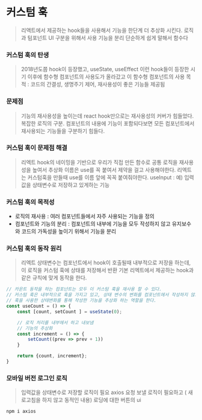 # 커스텀 훅
> 리액트에서 제공하는 hook들을 사용해서 기능을 한단계 더 추상화 시킨다.
> 로직과 텀포넌트 UI 구분을 위해서 사용
> 기능을 분리 단순하게 쉽게 말해서 함수다

### 커스텀 훅의 탄생
> 2018년도쯤 hook이 등장했고,
> useState, useEffect 이런 hook들이 등장한 시기 이후에 함수형 컴포넌트의 사용도가 올라갔고
> 이 함수형 컴포넌트의 사용 목적 : 코드의 간결성, 생명주기 제어, 재사용성이 좋은 기능들 제공됨

### 문제점 
> 기능의 재사용성을 높이는데 react hook만으로는 재사용성의 커버가 힘들었다.
> 복잡한 로직의 구분. 컴포넌트의 내용에 기능이 포함되다보면 모든 컴포넌트에서 재사용되는 기능들을 구분하기 힘들다.

### 커스텀 훅이 문제점 해결
> 리엑트 hook의 네이밍을 기반으로 우리가 직접 만든 함수로 공통 로직을 재사용성을 높여서 추상화 
> 이름은 use를 꼭 붙여서 제약을 걸고 사용해야한다. 리엑트는 커스텀훅을 만들때 use를 이름 앞에 꼭꼭 붙여줘야한다.
> useInput : 예) 입력값을 상태변수로 저장하고 있게하는 기능 

### 커스텀 훅의 목적성
- 로직의 재사용 : 여러 컴포넌트들에서 자주 사용되는 기능을 정의
- 컴포넌트와 기능의 분리 : 컴포넌트의 내부에 기능을 모두 작성하지 않고 유지보수와 코드의 가독성을 높이기 위해서 기능을 분리 

### 커스텀 훅의 동작 원리
> 리엑트 상태변수는 컴포넌트에서 hook이 호출될때 내부적으로 저장을 하는데, 
> 이 로직을 커스텀 훅에 상태를 저장해서 반환
> 기본 리엑트에서 제공하는 hook과 같은 규칙에 맞게 동작을 한다. 
```js
// 카운트 동작을 하는 컴포넌트는 모두 이 커스텀 훅을 재사용 할 수 있다.
// 커스텀 훅은 내부적으로 훅을 가지고 있고, 상태 변수의 변화를 컴포넌트에서 작성하지 않고 
// 훅을 사용한 상태변화를 통해 작성한 기능을 추상화 하는 역할을 한다.
const useCount = () => {
    const [count, setCount ] = useState(0);

    // 로직 처리를 내부에서 하고 내보냄
    // 기능의 추상화
    const increment = () => {
        setCount((prev => prev + 1))
    }

    return {count, increment};
}
```

### 모바일 버전 로그인 로직
> 입력값을 상태변수로 저장할 로직이 필요
> axios 요청 보낼 로직이 필요하고 ( 새로고침을 하지 않고 동적인 내용)
> 로딩에 대한 버튼의 ui

```sh
npm i axios
```